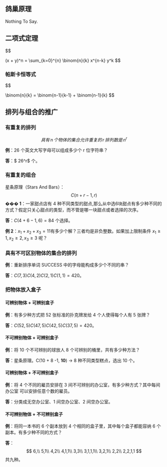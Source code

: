 ## 鸽巢原理

Nothing To Say.

## 二项式定理

$$

(x + y)^n = \sum_{k=0}^{n} \binom{n}{k} x^{n-k} y^k
$$

### 帕斯卡恒等式

$$

\binom{n}{k} = \binom{n-1}{k-1} + \binom{n-1}{k}
$$



## 排列与组合的推广

### 有重复的排列

$$
具有\,n\,个物体的集合允许重复的\,r\,排列数是\, n^r
$$

**例**：26 个英文大写字母可以组成多少个 r 位字符串？

**答**：$ 26^r$ 个。

### 有重复的组合

星条原理（Stars And Bars）：
$$
C(n+r-1,r)
$$
**��� 1**：一家甜点店有 4 种不同类型的甜点,那么从中选6块甜点有多少种不同的方式？假定只关心甜点的类型，而不管是哪一块甜点或者选择的次序。

**答**：$C(4+6-1, 6) = 84$ 个选择。

**例 2**：$x_1 + x_2 + x_3 = 11$​ 有多少个解？三者均是非负整数。如果加上限制条件 $x_1 \geq 1, x_2 \geq 2, x_3 \geq 3$ 呢？

### 具有不可区别物体的集合的排列

**例**：重新排序单词 SUCCESS 中的字母能构成多少个不同的串？

**答**：$C(7,3)C(4,2)C(2,1)C(1,1)=420$。

### 把物体放入盒子

#### 可辨别物体 + 可辨别盒子

**例**：有多少种方式把 52 张标准的扑克牌发给 4 个人使得每个人有 5 张牌？

**答**：$C(52,5)C(47,5)C(42,5)C(37,5) = 420$。

#### 不可辨别物体 + 可辨别盒子

**例**：将 10 个不可辨别的球放人 8 个可辨别的桶里，共有多少种方法？

**答**：星条原理。C(10 + 8 -1, **10**) → 8 种不同类型糕点，选出 10 个。

#### 可辨别物体 + 不可辨别盒子

**例**：将 4 个不同的雇员安排在 3 间不可辨别的办公室，有多少种方式？其中每间办公室  可以安排任意个数的雇员。

**答**：分类成无空办公室、1 间空办公室、2 间空办公室。

#### 不可辨别物体 + 不可辨别盒子

**例**：将同一本书的 6 个副本放到 4 个相同的盒子里，其中每个盒子都能容纳 6 个副本。有多少种不同的方式？

**答**：
$$
6,\\
5,1\\
4,2\\
4,1,1\\
3,3\\
3,1,1,1\\
3,2,1\\
2,2\\
2,2,1,1
$$
共九种。